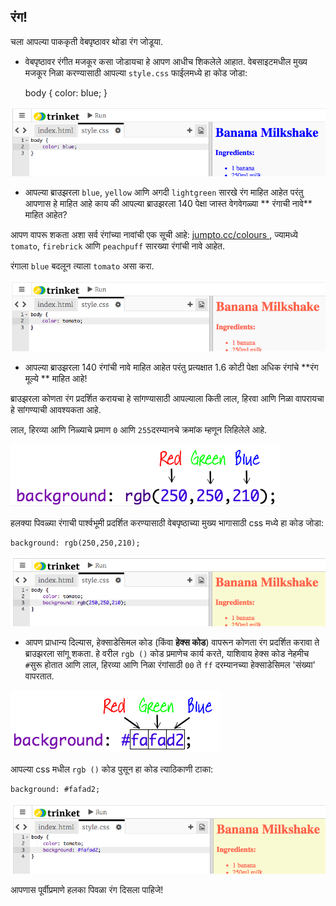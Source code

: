 ## रंग!

चला आपल्या पाककृती वेबपृष्ठावर थोडा रंग जोडूया.

+ वेबपृष्ठावर रंगीत मजकूर कसा जोडायचा हे आपण आधीच शिकलेले आहात. वेबसाइटमधील मुख्य मजकूर निळा करण्यासाठी आपल्या `style.css` फाईलमध्ये हा कोड जोडा:

    body {
        color: blue;
    }
    

![स्क्रीनशॉट](images/recipe-blue.png)

+ आपल्या ब्राउझरला `blue`, `yellow` आणि अगदी `lightgreen` सारखे रंग माहित आहेत परंतु आपणास हे माहित आहे काय की आपल्या ब्राउझरला 140 पेक्षा जास्त वेगवेगळ्या ** रंगाची नावे** माहित आहेत?

आपण वापरू शकता अशा सर्व रंगांच्या नावांची एक सूची आहे: [jumpto.cc/colours ](http://jumpto.cc/colours), ज्यामध्ये `tomato`, `firebrick` आणि `peachpuff` सारख्या रंगांची नावे आहेत.

रंगाला `blue` बदलून त्याला `tomato` असा करा.

![स्क्रीनशॉट](images/recipe-tomato.png)

+ आपल्या ब्राउझरला 140 रंगांची नावे माहित आहेत परंतु प्रत्यक्षात 1.6 कोटी पेक्षा अधिक रंगांचे **रंग मूल्ये ** माहित आहे!

ब्राउझरला कोणता रंग प्रदर्शित करायचा हे सांगण्यासाठी आपल्याला किती लाल, हिरवा आणि निळा वापरायचा हे सांगण्याची आवश्यकता आहे.

लाल, हिरव्या आणि निळ्याचे प्रमाण `0` आणि `255`दरम्यानचे क्रमांक म्हणून लिहिलेले आहे.

![स्क्रीनशॉट](images/recipe-rgb-img.png)

हलक्या पिवळ्या रंगाची पार्श्वभूमी प्रदर्शित करण्यासाठी वेबपृष्ठाच्या मुख्य भागासाठी css मध्ये हा कोड जोडा:

    background: rgb(250,250,210);
    

![स्क्रीनशॉट](images/recipe-rgb.png)

+ आपण प्राधान्य दिल्यास, हेक्साडेसिमल कोड (किंवा **हेक्स कोड**) वापरून कोणता रंग प्रदर्शित करावा ते ब्राउझरला सांगू शकता. हे वरील `rgb ()` कोड प्रमाणेच कार्य करते, याशिवाय हेक्स कोड नेहमीच `#`सुरू होतात आणि लाल, हिरव्या आणि निळा रंगांसाठी `00` ते `ff` दरम्यानच्या हेक्साडेसिमल 'संख्या' वापरतात.

![स्क्रीनशॉट](images/recipe-hex-img.png)

आपल्या css मधील `rgb ()` कोड पुसून हा कोड त्याठिकाणी टाका:

    background: #fafad2;
    

![स्क्रीनशॉट](images/recipe-hex.png)

आपणास पूर्वीप्रमाणे हलका पिवळा रंग दिसला पाहिजे!